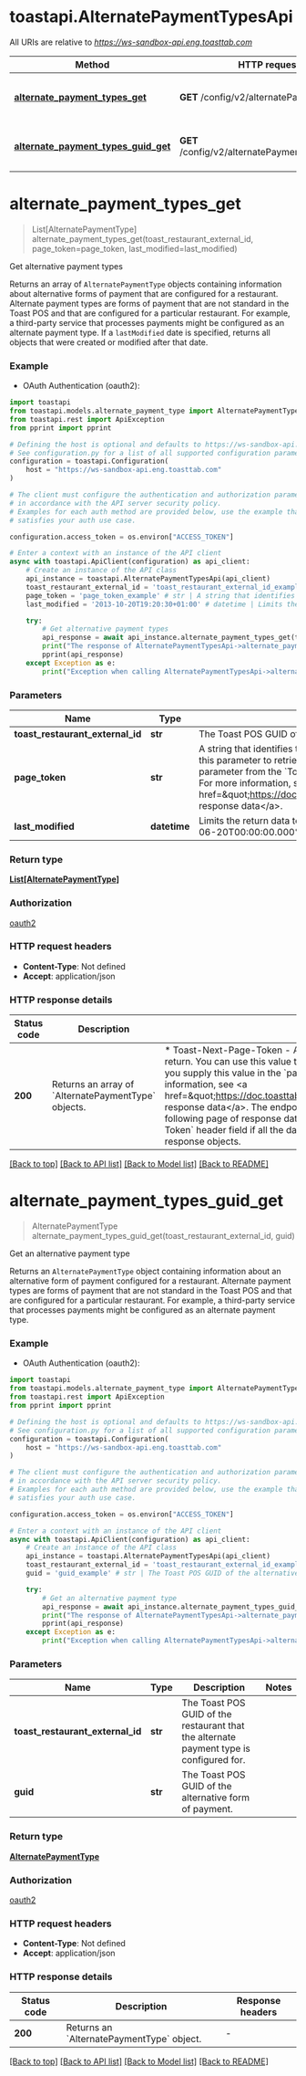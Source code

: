 # toastapi.AlternatePaymentTypesApi

All URIs are relative to *https://ws-sandbox-api.eng.toasttab.com*

Method | HTTP request | Description
------------- | ------------- | -------------
[**alternate_payment_types_get**](AlternatePaymentTypesApi.md#alternate_payment_types_get) | **GET** /config/v2/alternatePaymentTypes | Get alternative payment types 
[**alternate_payment_types_guid_get**](AlternatePaymentTypesApi.md#alternate_payment_types_guid_get) | **GET** /config/v2/alternatePaymentTypes/{guid} | Get an alternative payment type 


# **alternate_payment_types_get**
> List[AlternatePaymentType] alternate_payment_types_get(toast_restaurant_external_id, page_token=page_token, last_modified=last_modified)

Get alternative payment types 

Returns an array of `AlternatePaymentType`
objects containing information about alternative forms of
payment that are configured for a restaurant. Alternate
payment types are forms of payment that are not standard in the
Toast POS and that are configured for a particular restaurant.
For example, a third-party service that processes payments
might be configured as an alternate payment type. If a
`lastModified` date is specified, returns all objects that were
created or modified after that date.


### Example

* OAuth Authentication (oauth2):

```python
import toastapi
from toastapi.models.alternate_payment_type import AlternatePaymentType
from toastapi.rest import ApiException
from pprint import pprint

# Defining the host is optional and defaults to https://ws-sandbox-api.eng.toasttab.com
# See configuration.py for a list of all supported configuration parameters.
configuration = toastapi.Configuration(
    host = "https://ws-sandbox-api.eng.toasttab.com"
)

# The client must configure the authentication and authorization parameters
# in accordance with the API server security policy.
# Examples for each auth method are provided below, use the example that
# satisfies your auth use case.

configuration.access_token = os.environ["ACCESS_TOKEN"]

# Enter a context with an instance of the API client
async with toastapi.ApiClient(configuration) as api_client:
    # Create an instance of the API class
    api_instance = toastapi.AlternatePaymentTypesApi(api_client)
    toast_restaurant_external_id = 'toast_restaurant_external_id_example' # str | The Toast POS GUID of the restaurant that the configuration applies to. 
    page_token = 'page_token_example' # str | A string that identifies the set of data objects that the endpoint will return in its response data. You can use this parameter to retrieve one page of response data. You get the value that you supply in the `pageToken` parameter from the `Toast-Next-Page-Token` header field value of a previous request to the endpoint. For more information, see <a href=\"https://doc.toasttab.com/doc/devguide/apiResponseDataPagination.html\">Paginating response data</a>.  (optional)
    last_modified = '2013-10-20T19:20:30+01:00' # datetime | Limits the return data to objects created or modified after a specific date and time. For example: `2024-06-20T00:00:00.000%2B0000`.  (optional)

    try:
        # Get alternative payment types 
        api_response = await api_instance.alternate_payment_types_get(toast_restaurant_external_id, page_token=page_token, last_modified=last_modified)
        print("The response of AlternatePaymentTypesApi->alternate_payment_types_get:\n")
        pprint(api_response)
    except Exception as e:
        print("Exception when calling AlternatePaymentTypesApi->alternate_payment_types_get: %s\n" % e)
```



### Parameters


Name | Type | Description  | Notes
------------- | ------------- | ------------- | -------------
 **toast_restaurant_external_id** | **str**| The Toast POS GUID of the restaurant that the configuration applies to.  | 
 **page_token** | **str**| A string that identifies the set of data objects that the endpoint will return in its response data. You can use this parameter to retrieve one page of response data. You get the value that you supply in the &#x60;pageToken&#x60; parameter from the &#x60;Toast-Next-Page-Token&#x60; header field value of a previous request to the endpoint. For more information, see &lt;a href&#x3D;\&quot;https://doc.toasttab.com/doc/devguide/apiResponseDataPagination.html\&quot;&gt;Paginating response data&lt;/a&gt;.  | [optional] 
 **last_modified** | **datetime**| Limits the return data to objects created or modified after a specific date and time. For example: &#x60;2024-06-20T00:00:00.000%2B0000&#x60;.  | [optional] 

### Return type

[**List[AlternatePaymentType]**](AlternatePaymentType.md)

### Authorization

[oauth2](../README.md#oauth2)

### HTTP request headers

 - **Content-Type**: Not defined
 - **Accept**: application/json

### HTTP response details

| Status code | Description | Response headers |
|-------------|-------------|------------------|
**200** | Returns an array of &#x60;AlternatePaymentType&#x60; objects. |  * Toast-Next-Page-Token - A string that identifies the following set of objects that the endpoint will return. You can use this value to retrieve that page of response data. To return the next page of objects you supply this value in the &#x60;pageToken&#x60; parameter of the next request to the endpoint. For more information, see &lt;a href&#x3D;\&quot;https://doc.toasttab.com/doc/devguide/apiResponseDataPagination.html\&quot;&gt;Paginating response data&lt;/a&gt;.  The endpoint does not return the &#x60;Toast-Next-Page-Token&#x60; field if there is no following page of response data objects. For example, the endpoint will not return a &#x60;Toast-Next-Page-Token&#x60; header field if all the data objects fit in one response or if you have reached the last page of response objects.  <br>  |

[[Back to top]](#) [[Back to API list]](../README.md#documentation-for-api-endpoints) [[Back to Model list]](../README.md#documentation-for-models) [[Back to README]](../README.md)

# **alternate_payment_types_guid_get**
> AlternatePaymentType alternate_payment_types_guid_get(toast_restaurant_external_id, guid)

Get an alternative payment type 

Returns an `AlternatePaymentType`
object containing information about an alternative form of payment
configured for a restaurant. Alternate payment types are forms
of payment that are not standard in the Toast POS and that are
configured for a particular restaurant. For example, a
third-party service that processes payments might be configured
as an alternate payment type.


### Example

* OAuth Authentication (oauth2):

```python
import toastapi
from toastapi.models.alternate_payment_type import AlternatePaymentType
from toastapi.rest import ApiException
from pprint import pprint

# Defining the host is optional and defaults to https://ws-sandbox-api.eng.toasttab.com
# See configuration.py for a list of all supported configuration parameters.
configuration = toastapi.Configuration(
    host = "https://ws-sandbox-api.eng.toasttab.com"
)

# The client must configure the authentication and authorization parameters
# in accordance with the API server security policy.
# Examples for each auth method are provided below, use the example that
# satisfies your auth use case.

configuration.access_token = os.environ["ACCESS_TOKEN"]

# Enter a context with an instance of the API client
async with toastapi.ApiClient(configuration) as api_client:
    # Create an instance of the API class
    api_instance = toastapi.AlternatePaymentTypesApi(api_client)
    toast_restaurant_external_id = 'toast_restaurant_external_id_example' # str | The Toast POS GUID of the restaurant that the alternate payment type is configured for. 
    guid = 'guid_example' # str | The Toast POS GUID of the alternative form of payment.

    try:
        # Get an alternative payment type 
        api_response = await api_instance.alternate_payment_types_guid_get(toast_restaurant_external_id, guid)
        print("The response of AlternatePaymentTypesApi->alternate_payment_types_guid_get:\n")
        pprint(api_response)
    except Exception as e:
        print("Exception when calling AlternatePaymentTypesApi->alternate_payment_types_guid_get: %s\n" % e)
```



### Parameters


Name | Type | Description  | Notes
------------- | ------------- | ------------- | -------------
 **toast_restaurant_external_id** | **str**| The Toast POS GUID of the restaurant that the alternate payment type is configured for.  | 
 **guid** | **str**| The Toast POS GUID of the alternative form of payment. | 

### Return type

[**AlternatePaymentType**](AlternatePaymentType.md)

### Authorization

[oauth2](../README.md#oauth2)

### HTTP request headers

 - **Content-Type**: Not defined
 - **Accept**: application/json

### HTTP response details

| Status code | Description | Response headers |
|-------------|-------------|------------------|
**200** | Returns an &#x60;AlternatePaymentType&#x60; object. |  -  |

[[Back to top]](#) [[Back to API list]](../README.md#documentation-for-api-endpoints) [[Back to Model list]](../README.md#documentation-for-models) [[Back to README]](../README.md)

